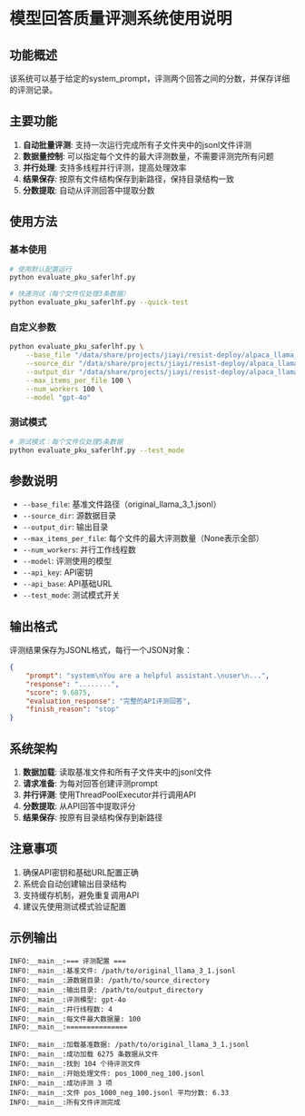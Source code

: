 # 模型回答质量评测系统使用说明

## 功能概述

该系统可以基于给定的system_prompt，评测两个回答之间的分数，并保存详细的评测记录。

## 主要功能

1. **自动批量评测**: 支持一次运行完成所有子文件夹中的jsonl文件评测
2. **数据量控制**: 可以指定每个文件的最大评测数量，不需要评测完所有问题
3. **并行处理**: 支持多线程并行评测，提高处理效率
4. **结果保存**: 按原有文件结构保存到新路径，保持目录结构一致
5. **分数提取**: 自动从评测回答中提取分数

## 使用方法

### 基本使用

```bash
# 使用默认配置运行
python evaluate_pku_saferlhf.py

# 快速测试（每个文件仅处理3条数据）
python evaluate_pku_saferlhf.py --quick-test
```

### 自定义参数

```bash
python evaluate_pku_saferlhf.py \
    --base_file "/data/share/projects/jiayi/resist-deploy/alpaca_llama_31_results_conference_test/test.jsonl" \
    --source_dir "/data/share/projects/jiayi/resist-deploy/alpaca_llama_31_v0_results_conference_test_lr_1e_5_b_8" \
    --output_dir "/data/share/projects/jiayi/resist-deploy/alpaca_llama_31_v0_results_conference_test_lr_1e_5_b_8_with_score" \
    --max_items_per_file 100 \
    --num_workers 100 \
    --model "gpt-4o"
```

### 测试模式

```bash
# 测试模式：每个文件仅处理5条数据
python evaluate_pku_saferlhf.py --test_mode
```

## 参数说明

- `--base_file`: 基准文件路径（original_llama_3_1.jsonl）
- `--source_dir`: 源数据目录
- `--output_dir`: 输出目录
- `--max_items_per_file`: 每个文件的最大评测数量（None表示全部）
- `--num_workers`: 并行工作线程数
- `--model`: 评测使用的模型
- `--api_key`: API密钥
- `--api_base`: API基础URL
- `--test_mode`: 测试模式开关

## 输出格式

评测结果保存为JSONL格式，每行一个JSON对象：

```json
{
    "prompt": "system\nYou are a helpful assistant.\nuser\n...",
    "response": "........",
    "score": 9.6875,
    "evaluation_response": "完整的API评测回答",
    "finish_reason": "stop"
}
```

## 系统架构

1. **数据加载**: 读取基准文件和所有子文件夹中的jsonl文件
2. **请求准备**: 为每对回答创建评测prompt
3. **并行评测**: 使用ThreadPoolExecutor并行调用API
4. **分数提取**: 从API回答中提取评分
5. **结果保存**: 按原有目录结构保存到新路径

## 注意事项

1. 确保API密钥和基础URL配置正确
2. 系统会自动创建输出目录结构
3. 支持缓存机制，避免重复调用API
4. 建议先使用测试模式验证配置

## 示例输出

```
INFO:__main__:=== 评测配置 ===
INFO:__main__:基准文件: /path/to/original_llama_3_1.jsonl
INFO:__main__:源数据目录: /path/to/source_directory
INFO:__main__:输出目录: /path/to/output_directory
INFO:__main__:评测模型: gpt-4o
INFO:__main__:并行线程数: 4
INFO:__main__:每文件最大数据量: 100
INFO:__main__:===============

INFO:__main__:加载基准数据: /path/to/original_llama_3_1.jsonl
INFO:__main__:成功加载 6275 条数据从文件
INFO:__main__:找到 104 个待评测文件
INFO:__main__:开始处理文件: pos_1000_neg_100.jsonl
INFO:__main__:成功评测 3 项
INFO:__main__:文件 pos_1000_neg_100.jsonl 平均分数: 6.33
INFO:__main__:所有文件评测完成
```
